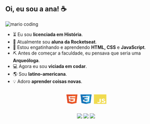 ## Oi, eu sou a ana! ☕

![mario coding](https://i.imgur.com/1ZvVkDc.gif)

* ⏳ Eu sou **licenciada em História**.
* 🚀 Atualmente sou **aluna da Rocketseat**.
* 🌱 Estou engatinhando e aprendendo **HTML, CSS** e **JavaScript**.
* ⛏️ Antes de começar a faculdade, eu pensava que seria uma **Arqueóloga**.
* 💻 Agora eu sou **viciada em codar**. 
* 🌎 Sou **latino-americana**.
* 💡 Adoro **aprender coisas novas**.

<div align="center">
<div style="display: inline_block"><br>
 <img align="center" alt="Ana-HTML" height="30" width="40" src="https://raw.githubusercontent.com/devicons/devicon/master/icons/html5/html5-original.svg">
 <img align="center" alt="Ana-CSS" height="30" width="40" src="https://raw.githubusercontent.com/devicons/devicon/master/icons/css3/css3-original.svg">
 <img align="center" alt="Ana-Js" height="30" width="40" src="https://raw.githubusercontent.com/devicons/devicon/master/icons/javascript/javascript-plain.svg">
</div>

  ##
  
<div> 
 <a href="https://discord.com/users/latte nim#5475" target="_blank"><img src="https://img.shields.io/badge/Discord-7289DA?style=for-the-badge&logo=discord&logoColor=white" target="_blank"></a> 
   <a href="https://www.linkedin.com/in/ana-paula-bertuol" target="_blank"><img src="https://img.shields.io/badge/-LinkedIn-%230077B5?style=for-the-badge&logo=linkedin&logoColor=white" target="_blank"></a>
  <a href = "mailto:contatoanabertuol@gmail.com"><img src="https://img.shields.io/badge/-Gmail-%23333?style=for-the-badge&logo=gmail&logoColor=white" target="_blank"></a>
</div>
</div>
